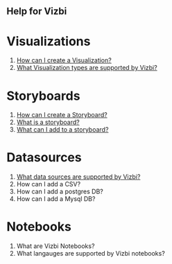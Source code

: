 Help for Vizbi
-----------------


Visualizations
=================

1. [How can I create a Visualization?](http://help.vizbi.com/create_new_visualization.html)      
2. [What Visualization types are supported by Vizbi?](http://help.vizbi.com/supported_visualization_types.html)


Storyboards
=================

1. [How can I create a Storyboard?](http://help.vizbi.com/creating_storyboard.html)
2. [What is a storyboard?](http://help.vizbi.com/what_is_sb.html)
3. [What can I add to a storyboard?](http://help.vizbi.com/what_can_i_add_to_sb.html)


Datasources
============

1. [What data sources are supported by Vizbi?](http://help.vizbi.com/supported_data_sources.html)
2. How can I add a CSV?
3. How can I add a postgres DB?
4. How can I add a Mysql DB?

Notebooks
============

1. What are Vizbi Notebooks?
2. What langauges are supported by Vizbi notebooks?
